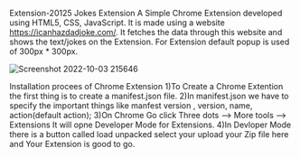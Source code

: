 Extension-20125
Jokes Extension  A Simple Chrome Extension developed using HTML5, CSS, JavaScript. It is made using a website https://icanhazdadjoke.com/. It fetches the data through this website and shows the text/jokes on the Extension. For Extension default popup is used of 300px * 300px. 
 
![Screenshot 2022-10-03 215646](https://user-images.githubusercontent.com/101171412/193629741-3932d7e4-ad7c-4f4d-a8ec-6347ec08e3a6.png)

Installation procees of Chrome Extension
1)To Create a Chrome Extention the first thing is to create a manifest.json file.
2)In manifest.json we have to specify the important things like manfest version , version, name, action(default action);
3)On Chrome Go click Three dots --> More tools --> Extensions It will opne Developer Mode for Extensions.
4)In Devloper Mode there is a button called load unpacked select your upload your Zip file here and Your Extension is good to go.
